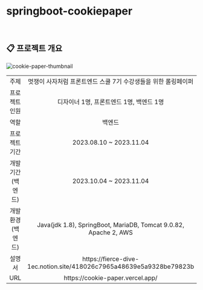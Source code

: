 # springboot-cookiepaper
<br>

## :clipboard: 프로젝트 개요
![cookie-paper-thumbnail](https://github.com/dlagmlwls39/springboot-cookiepaper/assets/85548480/51961b30-aa2c-4e1c-b1f7-663d52aab138)
<br>

<table>
<tr align="center">
<td>주제</td>
<td>멋쟁이 사자처럼 프론트엔드 스쿨 7기 수강생들을 위한 롤링페이퍼</td>
</tr>
<tr align="center">
<tr align="center">
<td>프로젝트 인원</td>
<td>디자이너 1명, 프론트엔드 1명, 백엔드 1명</td>
</tr>
<tr align="center">
<td>역할</td>
<td>백엔드</td>
</tr>
<tr align="center">
<td>프로젝트 기간</td>
<td>2023.08.10 ~ 2023.11.04</td>
</tr>
<tr align="center">
<td>개발 기간(백엔드)</td>
<td>2023.10.04 ~ 2023.11.04</td>
</tr>
<tr align="center">
<td>개발 환경(백엔드)</td>
<td>Java(jdk 1.8), SpringBoot, MariaDB, Tomcat 9.0.82, Apache 2, AWS</td>
</tr>
<tr align="center">
<td>설명서</td>
<td>https://fierce-dive-1ec.notion.site/418026c7965a48639e5a9328be79823b</td>
</tr>
<tr align="center">
<td>URL</td>
<td>https://cookie-paper.vercel.app/</td>
</tr>
</table>
